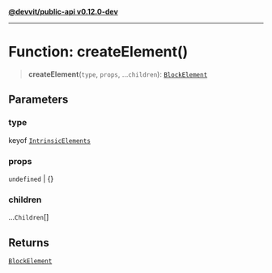 [**@devvit/public-api v0.12.0-dev**](../../../../README.md)

---

# Function: createElement()

> **createElement**(`type`, `props`, ...`children`): [`BlockElement`](../../../../type-aliases/BlockElement.md)

## Parameters

### type

keyof [`IntrinsicElements`](../namespaces/Blocks/interfaces/IntrinsicElements.md)

### props

`undefined` | \{\}

### children

...`Children`[]

## Returns

[`BlockElement`](../../../../type-aliases/BlockElement.md)
